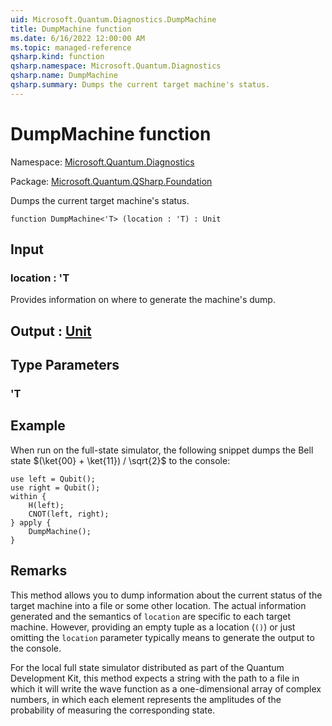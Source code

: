 ```yaml
---
uid: Microsoft.Quantum.Diagnostics.DumpMachine
title: DumpMachine function
ms.date: 6/16/2022 12:00:00 AM
ms.topic: managed-reference
qsharp.kind: function
qsharp.namespace: Microsoft.Quantum.Diagnostics
qsharp.name: DumpMachine
qsharp.summary: Dumps the current target machine's status.
---
```


# DumpMachine function

Namespace: [Microsoft.Quantum.Diagnostics](xref:Microsoft.Quantum.Diagnostics)

Package: [Microsoft.Quantum.QSharp.Foundation](https://nuget.org/packages/Microsoft.Quantum.QSharp.Foundation)


Dumps the current target machine's status.

```qsharp
function DumpMachine<'T> (location : 'T) : Unit
```


## Input

### location : 'T

Provides information on where to generate the machine's dump.



## Output : [Unit](xref:microsoft.quantum.qsharp.valueliterals#unit-literal)



## Type Parameters

### 'T



## Example

When run on the full-state simulator, the following snippet dumpsthe Bell state $(\ket{00} + \ket{11}) / \sqrt{2}$ to the console:```qsharpuse left = Qubit();use right = Qubit();within {    H(left);    CNOT(left, right);} apply {    DumpMachine();}```

## Remarks

This method allows you to dump information about the current status of thetarget machine into a file or some other location.The actual information generated and the semantics of `location`are specific to each target machine. However, providing an empty tuple as a location (`()`)or just omitting the `location` parameter typically means to generate the output to the console.For the local full state simulator distributed as part of theQuantum Development Kit, this method  expects a string withthe path to a file in which it will write the wave function as aone-dimensional array of complex numbers, in which each element representsthe amplitudes of the probability of measuring the corresponding state.